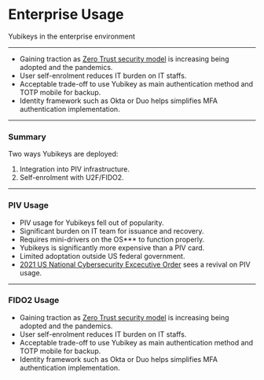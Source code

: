 <!--
.slide: data-background-image="https://images.unsplash.com/photo-1504384308090-c894fdcc538d" data-background-opacity="0.3"
-->

# Enterprise Usage

<span class="color-yubico-green">Yubikeys</span> in the enterprise environment
<!-- .small -->

---

- Gaining traction as [Zero Trust security model](https://www.okta.com/au/resources/whitepaper-the-state-of-zero-trust-security-2021-report/) is increasing being adopted and the pandemics.
- User self-enrolment reduces IT burden on IT staffs.
- Acceptable trade-off to use Yubikey as main authentication method and TOTP mobile for backup.
- Identity framework such as Okta or Duo helps simplifies MFA authentication implementation.

---

### Summary

Two ways <span class="color-yubico-green">Yubikeys</span> are deployed:

1. Integration into PIV infrastructure.
2. Self-enrolment with U2F/FIDO2.

---

### PIV Usage

- PIV usage for <span class="color-yubico-green">Yubikeys</span> fell out of popularity.
- Significant burden on IT team for issuance and recovery.
- Requires mini-drivers on the OS*\** to function properly.
- Yubikeys is significantly more expensive than a PIV card.
- Limited adoptation outside US federal government.
- [2021 US National Cybersecurity Excecutive Order](https://www.entrust.com/blog/2021/06/us-cybersecurity-executive-order-and-derived-piv-credential-issuance-with-yubikeys/) sees a revival on PIV usage.

---

### FIDO2 Usage

- Gaining traction as [Zero Trust security model](https://www.okta.com/au/resources/whitepaper-the-state-of-zero-trust-security-2021-report/) is increasing being adopted and the pandemics.
- User self-enrolment reduces IT burden on IT staffs.
- Acceptable trade-off to use Yubikey as main authentication method and TOTP mobile for backup.
- Identity framework such as Okta or Duo helps simplifies MFA authentication implementation.